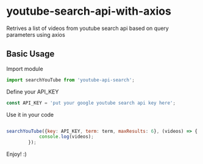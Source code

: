 # youtube-search-api-with-axios

Retrives a list of videos from youtube search api based on query parameters using axios 

## Basic Usage

Import module

```javascript
import searchYouTube from 'youtube-api-search';
```

Define your API_KEY
```javascript
const API_KEY = 'put your google youtube search api key here';
```


Use it in your code
```javascript

searchYouTube({key: API_KEY, term: term, maxResults: 6}, (videos) => {
            console.log(videos);
        });
```

Enjoy! :)

